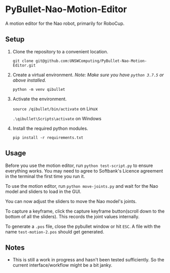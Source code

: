 # PyBullet-Nao-Motion-Editor
A motion editor for the Nao robot, primarily for RoboCup.

## Setup
1. Clone the repository to a convenient location.

   `git clone git@github.com:UNSWComputing/PyBullet-Nao-Motion-Editor.git`
2. Create a virtual environment. _Note: Make sure you have `python 3.7.5` or above installed._

   `python -m venv qibullet`
3. Activate the environment.

   `source /qibullet/bin/activate` on Linux
   
   `.\qibullet\Scripts\activate` on Windows
4. Install the required python modules.

   `pip install -r requirements.txt`

## Usage
Before you use the motion editor, run `python test-script.py` to ensure everything works. You may need to agree to Softbank's Licence agreement in the terminal the first time you run it.

To use the motion editor, run `python move-joints.py` and wait for the Nao model and sliders to load in the GUI.

You can now adjust the sliders to move the Nao model's joints.

To capture a keyframe, click the capture keyframe button(scroll down to the bottom of all the sliders). This records the joint values internally.

To generate a `.pos` file, close the pybullet window or hit `ESC`. A file with the name `test-motion-2.pos` should get generated.

## Notes
- This is still a work in progress and hasn't been tested sufficiently. So the current interface/workflow might be a bit janky.

